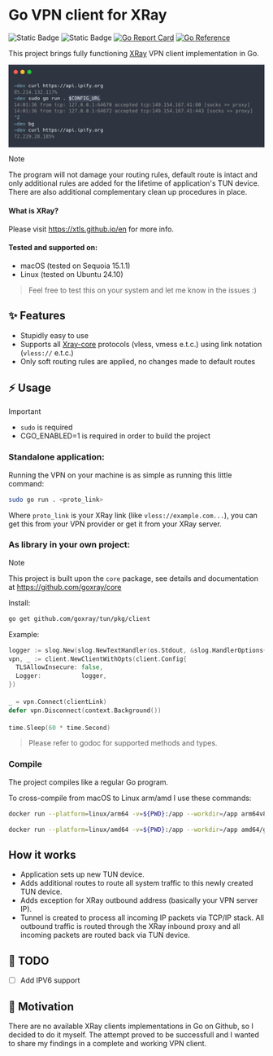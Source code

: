 # Go VPN client for XRay
![Static Badge](https://img.shields.io/badge/OS-macOS%20%7C%20Linux-blue?style=flat&logo=linux&logoColor=white&logoSize=auto&color=blue)
![Static Badge](https://img.shields.io/badge/Go-1.21+-00ADD8?style=flat&logo=go&logoColor=white)
[![Go Report Card](https://goreportcard.com/badge/github.com/goxray/tun)](https://goreportcard.com/report/github.com/goxray/tun)
[![Go Reference](https://pkg.go.dev/badge/github.com/goxray/tun.svg)](https://pkg.go.dev/github.com/goxray/tun)

This project brings fully functioning [XRay](https://github.com/XTLS/Xray-core) VPN client implementation in Go.

<img alt="Terminal example output" align="center" src="/.github/images/carbon.png">

> [!NOTE]
> The program will not damage your routing rules, default route is intact and only additional rules are added for the lifetime of application's TUN device. There are also additional complementary clean up procedures in place.

#### What is XRay?
Please visit https://xtls.github.io/en for more info.

#### Tested and supported on:
- macOS (tested on Sequoia 15.1.1)
- Linux (tested on Ubuntu 24.10)

> Feel free to test this on your system and let me know in the issues :)

## ✨ Features
- Stupidly easy to use
- Supports all [Xray-core](https://github.com/XTLS/Xray-core) protocols (vless, vmess e.t.c.) using link notation (`vless://` e.t.c.)
- Only soft routing rules are applied, no changes made to default routes

## ⚡️ Usage
> [!IMPORTANT]
> - `sudo` is required
> - CGO_ENABLED=1 is required in order to build the project

### Standalone application:

Running the VPN on your machine is as simple as running this little command:
```bash
sudo go run . <proto_link>
```

Where `proto_link` is your XRay link (like `vless://example.com...`), you can get this from your VPN provider or get it from your XRay server.

### As library in your own project:
> [!NOTE]
> This project is built upon the `core` package, see details and documentation at https://github.com/goxray/core

Install:
```bash
go get github.com/goxray/tun/pkg/client
```

Example:
```go
logger := slog.New(slog.NewTextHandler(os.Stdout, &slog.HandlerOptions{Level: slog.LevelError}))
vpn, _ := client.NewClientWithOpts(client.Config{
  TLSAllowInsecure: false,
  Logger:           logger,
})

_ = vpn.Connect(clientLink)
defer vpn.Disconnect(context.Background())

time.Sleep(60 * time.Second)
```

> Please refer to godoc for supported methods and types.

### Compile

The project compiles like a regular Go program.

To cross-compile from macOS to Linux arm/amd I use these commands:
```bash
docker run --platform=linux/arm64 -v=${PWD}:/app --workdir=/app arm64v8/golang:1.23 env GOARCH=arm64 go build -o goxray_cli_linux_arm64 .
```
```bash
docker run --platform=linux/amd64 -v=${PWD}:/app --workdir=/app amd64/golang:1.23 env GOARCH=amd64 go build -o goxray_cli_linux_amd64 .
```

## How it works
- Application sets up new TUN device.
- Adds additional routes to route all system traffic to this newly created TUN device.
- Adds exception for XRay outbound address (basically your VPN server IP).
- Tunnel is created to process all incoming IP packets via TCP/IP stack. All outbound traffic is routed through the XRay inbound proxy and all incoming packets are routed back via TUN device.

## 📝 TODO
- [ ] Add IPV6 support

## 🎯 Motivation
There are no available XRay clients implementations in Go on Github, so I decided to do it myself. The attempt proved to be successfull and I wanted to share my findings in a complete and working VPN client.
